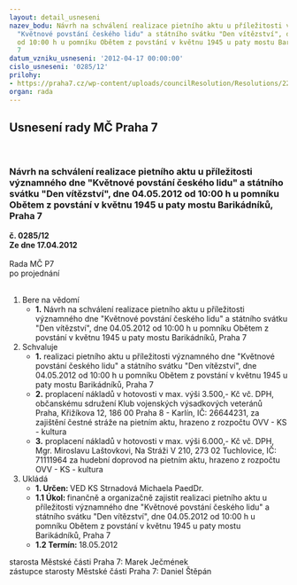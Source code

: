 ```yaml
---
layout: detail_usneseni
nazev_bodu: Návrh na schválení realizace pietního aktu u příležitosti významného dne
  "Květnové povstání českého lidu" a státního svátku "Den vítězství", dne 04.05.2012
  od 10:00 h u pomníku Obětem z povstání v květnu 1945 u paty mostu Barikádníků, Praha
  7
datum_vzniku_usneseni: '2012-04-17 00:00:00'
cislo_usneseni: '0285/12'
prilohy:
- https://praha7.cz/wp-content/uploads/councilResolution/Resolutions/22905/22-12-zapis_ze_4_jednani_kk_ze_dne_02_04_2012.doc
organ: rada
---
```

<div id="ucUsn_pList" class="usn">
	<span><h2>Usnesení rady MČ Praha 7 </h2>
<br></span><div class="standBody">
<span><h3>Návrh na schválení realizace pietního aktu u příležitosti významného dne "Květnové povstání českého lidu" a státního svátku "Den vítězství", dne 04.05.2012 od 10:00 h u pomníku Obětem z povstání v květnu 1945 u paty mostu Barikádníků, Praha 7</h3></span><div class="center">
		<strong>č. 0285/12</strong><br>
	</div>
<div class="center">
		<strong>Ze dne 17.04.2012</strong><br><br>
	</div>Rada MČ P7<br> po projednání<br><br><ol>
<li>Bere na vědomí<ul><li>
<strong>1.</strong> Návrh na schválení realizace pietního aktu u příležitosti významného dne "Květnové povstání českého lidu" a státního svátku "Den vítězství", dne 04.05.2012 od 10:00 h u pomníku Obětem z povstání v květnu 1945 u paty mostu Barikádníků, Praha 7</li></ul>
</li>
<li>Schvaluje<ul>
<li>
<strong>1.</strong> realizaci pietního aktu u příležitosti významného dne "Květnové povstání českého lidu" a státního svátku "Den vítězství", dne 04.05.2012 od 10:00 h u pomníku Obětem z povstání v květnu 1945 u paty mostu Barikádníků, Praha 7</li>
<li>
<strong>2.</strong> proplacení nákladů v hotovosti v max. výši 3.500,- Kč vč. DPH, občanskému sdružení Klub vojenských výsadkových veteránů Praha, Křižíkova 12, 186 00 Praha 8 - Karlín, IČ: 26644231, za zajištění čestné stráže na pietním aktu, hrazeno z rozpočtu OVV - KS - kultura</li>
<li>
<strong>3.</strong> proplacení nákladů v hotovosti v max. výši 6.000,- Kč vč. DPH, Mgr. Miroslavu Laštovkovi, Na Stráži V 210, 273 02 Tuchlovice, IČ: 71111964 za hudební doprovod na pietním aktu, hrazeno z rozpočtu OVV - KS - kultura        </li>
</ul>
</li>
<li>Ukládá<ul>
<li>
<strong>1. Určen: </strong>VED KS Strnadová Michaela PaedDr.</li>
<li>
<strong>1.1 Úkol: </strong>finančně a organizačně zajistit realizaci pietního aktu u příležitosti významného dne "Květnové povstání českého lidu" a státního svátku "Den vítězství", dne 04.05.2012 od 10:00 h u pomníku Obětem z povstání v květnu 1945 u paty mostu Barikádníků, Praha 7</li>
<li>
<strong>1.2 Termín: </strong>18.05.2012</li>
</ul>
</li>
</ol>starosta Městské části Praha 7: Marek Ječmének<br>zástupce starosty Městské části Praha 7: Daniel Štěpán 
</div>
</div>
